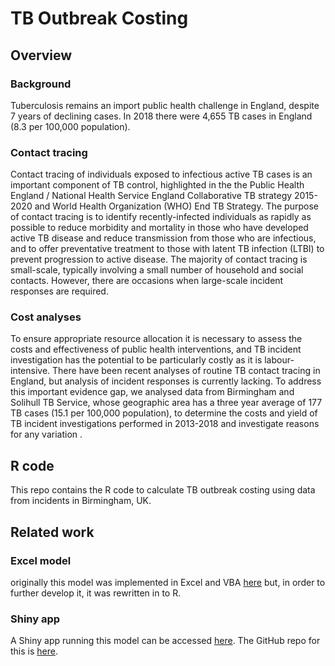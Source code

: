 # TB Outbreak Costing

## Overview
### Background
Tuberculosis remains an import public health challenge in England, despite 7 years of declining cases.
In 2018 there were 4,655 TB cases in England (8.3 per 100,000 population).

### Contact tracing
Contact tracing of individuals exposed to infectious active TB cases is an important component of TB control, highlighted in the the Public Health England / National Health Service England Collaborative TB strategy 2015-2020 and World Health Organization (WHO) End TB Strategy.
The purpose of contact tracing is to identify recently-infected individuals as rapidly as possible to reduce morbidity and mortality in those who have developed active TB disease and reduce transmission from those who are infectious, and to offer preventative treatment to those with latent TB infection (LTBI) to prevent progression to active disease.
The majority of contact tracing is small-scale, typically involving a small number of household and social contacts.
However, there are occasions when large-scale incident responses are required.

### Cost analyses
To ensure appropriate resource allocation it is necessary to assess the costs and effectiveness of public health interventions, and TB incident investigation has the potential to be particularly costly as it is labour-intensive.
There have been recent analyses of routine TB contact tracing in England, but analysis of incident responses is currently lacking.
To address this important evidence gap, we analysed data from Birmingham and Solihull TB Service, whose geographic area has a three year average of 177 TB cases (15.1 per 100,000 population), to determine the costs and yield of TB incident investigations performed in 2013-2018 and investigate reasons for any variation .

## R code
This repo contains the R code to calculate TB outbreak costing using data from incidents in Birmingham, UK.

## Related work
### Excel model
originally this model was implemented in Excel and VBA [here](https://github.com/n8thangreen/tb_incident_contact_tracing_costing) but, in order to further develop it, it was rewritten in to R.

### Shiny app
A Shiny app running this model can be accessed [here](https://n8thangreen.shinyapps.io/incidentCostingShiny/).
The GitHub repo for this is [here](https://github.com/n8thangreen/incidentCostingShiny).
